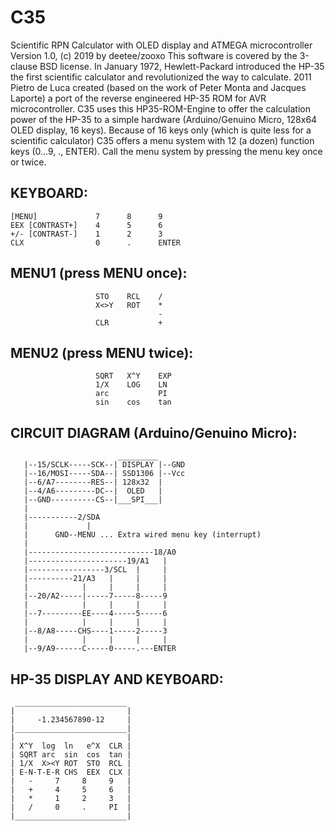 # C35

  Scientific RPN Calculator with OLED display and ATMEGA microcontroller
  Version 1.0, (c) 2019 by deetee/zooxo
  This software is covered by the 3-clause BSD license.
  In January 1972, Hewlett-Packard introduced the HP-35 the first scientific
  calculator and revolutionized the way to calculate. 2011 Pietro de Luca
  created (based on the work of Peter Monta and Jacques Laporte) a port of
  the reverse engineered HP-35 ROM for AVR microcontroller.
  C35 uses this HP35-ROM-Engine to offer the calculation power of the HP-35
  to a simple hardware (Arduino/Genuino Micro, 128x64 OLED display, 16 keys).
  Because of 16 keys only (which is quite less for a scientific calculator)
  C35 offers a menu system with 12 (a dozen) function keys (0...9, ., ENTER).
  Call the menu system by pressing the menu key once or twice.
  
  ## KEYBOARD:
    [MENU]             7      8      9
    EEX [CONTRAST+]    4      5      6
    +/- [CONTRAST-]    1      2      3
    CLX                0      .      ENTER
  ## MENU1 (press MENU once):
                       STO    RCL    /
                       X<>Y   ROT    *
                                     -
                       CLR           +
  ## MENU2 (press MENU twice):
                       SQRT   X^Y    EXP
                       1/X    LOG    LN
                       arc           PI
                       sin    cos    tan
  ## CIRCUIT DIAGRAM (Arduino/Genuino Micro):
                            _________
       |--15/SCLK-----SCK--| DISPLAY |--GND
       |--16/MOSI-----SDA--| SSD1306 |--Vcc
       |--6/A7--------RES--| 128x32  |
       |--4/A6---------DC--|  OLED   |
       |--GND----------CS--|___SPI___|
       |
       |-----------2/SDA
       |             |
       |      GND--MENU ... Extra wired menu key (interrupt)
       |
       |----------------------------18/A0
       |----------------------19/A1   |
       |-----------------3/SCL  |     |
       |----------21/A3   |     |     |
       |            |     |     |     |
       |--20/A2-----|-----7-----8-----9
       |            |     |     |     |
       |--7---------EE----4-----5-----6
       |            |     |     |     |
       |--8/A8-----CHS----1-----2-----3
       |            |     |     |     |
       |--9/A9------C-----0-----.---ENTER
  ## HP-35 DISPLAY AND KEYBOARD:
     _________________________
    |                         |
    |     -1.234567890-12     |
    |_________________________|
    |                         |
    | X^Y  log  ln   e^X  CLR |
    | SQRT arc  sin  cos  tan |
    | 1/X  X><Y ROT  STO  RCL |
    | E-N-T-E-R CHS  EEX  CLX |
    |   -     7     8     9   |
    |   +     4     5     6   |
    |   *     1     2     3   |
    |   /     0     .     PI  |
    |_________________________|
 

